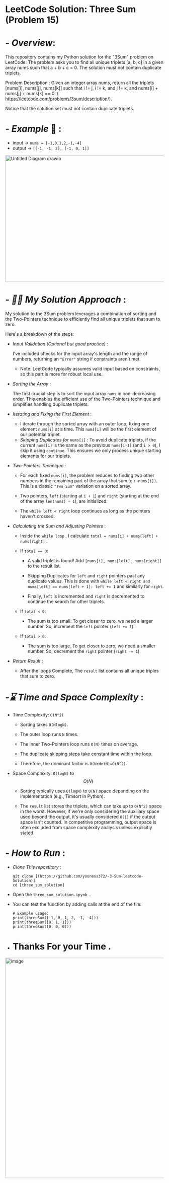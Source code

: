 # LeetCode Solution: Three Sum (Problem 15)

# - *Overview*: 

This repository contains my Python solution for the "3Sum" problem on LeetCode. The problem asks you to find all unique 
triplets [a, b, c] in a given array nums such that a + b + c = 0. The solution must not contain duplicate triplets.

Problem Description : 
Given an integer array nums, return all the triplets [nums[i], nums[j], nums[k]] such that   i != j, i != k, 
and j != k, and nums[i] + nums[j] + nums[k] == 0.  ( https://leetcode.com/problems/3sum/description/).   

Notice that the solution set must not contain duplicate triplets.

# - *Example* 🧪 :   
- input -> `nums = [-1,0,1,2,-1,-4]`     
- output -> `[[-1, -1, 2], [-1, 0, 1]]`    

<img width="755" height="403" alt="Untitled Diagram drawio" src="https://github.com/user-attachments/assets/e13ec93d-5c0d-44a9-a10c-0038f286d213" />


# - *⛓️‍💥 My Solution Approach*  : 

My solution to the 3Sum problem leverages a combination of sorting and the Two-Pointers 
technique to efficiently find all unique triplets that sum to zero.

Here's a breakdown of the steps:

- *Input Validation (Optional but good practice)* :

  I've included checks for the input array's length and the range of numbers, returning an `"Error"` 
  string if constraints aren't met.

    - Note: LeetCode typically assumes valid input based on constraints, so this part is more for robust local use.
  
- *Sorting the Array* :

  The first crucial step is to sort the input array `nums` in non-decreasing order. This enables
  the efficient use of the Two-Pointers technique and simplifies handling duplicate triplets.


- *Iterating and Fixing the First Element* :
  - I iterate through the sorted array with an outer loop, fixing one element `nums[i]` at a time. This `nums[i]` will be the first element of our potential triplet.
  - *Skipping Duplicates for* `nums[i]` : To avoid duplicate triplets, if the current `nums[i]` is the same as the previous `nums[i-1]` (and `i > 0`), I skip it using
     `continue`. This ensures we only process unique starting elements for our triplets.
    
-  *Two-Pointers Technique* :
    - For each fixed `nums[i]`, the problem reduces to finding two other numbers in the remaining part of the array that sum to `(-nums[i])`. This is a classic `"Two Sum"`
       variation on a sorted array.

    - Two pointers, `left` (starting at `i + 1`) and `right` (starting at the end of the array `len(nums) - 1`), are initialized.

    - The `while left < right` loop continues as long as the pointers haven't crossed.

- *Calculating the Sum and Adjusting Pointers* :

  - Inside the `while loop` , I calculate `total = nums[i] + nums[left] + nums[right]` .

  - If `total == 0`:

    - A valid triplet is found! Add `[nums[i], nums[left], nums[right]]`  to the result list.

    - Skipping Duplicates for `left`  and `right`  pointers past any duplicate values. This is done with `while left < right and nums[left] == nums[left + 1]: left += 1`
       and similarly for `right`.

    - Finally, `left` is incremented and `right` is decremented to continue the search for other triplets.

  - If `total < 0`:

    - The sum is too small. To get closer to zero, we need a larger number. So, increment the `left` pointer (`left += 1`).

  - If `total > 0`:

    - The sum is too large. To get closer to zero, we need a smaller number. So, decrement the `right` pointer (`right -= 1`).

 - *Return Result*  :
   - After the loops Complete, The `result` list contains all unique triples that sum to zero.

# -*⌛ Time and Space Complexity* :  
- Time Complexity: `O(N^2)`

  - Sorting takes `O(NlogN)`.

  - The outer loop runs `N` times.

  - The inner Two-Pointers loop runs `O(N)` times on average.

  - The duplicate skipping steps take constant time within the loop.

  - Therefore, the dominant factor is `O(NcdotN)=O(N^2)`.

- Space Complexity: `O(logN)` to $$O(N)$$

  - Sorting typically uses `O(logN)` to `O(N)` space depending on the implementation (e.g., Timsort in Python).

  - The `result`  list stores the triplets, which can take up to `O(N^2)` space in the worst. However, if we're only
    considering the auxiliary space used beyond the output, it's usually considered `O(1)` if the output space isn't
     counted. In competitive programming, output space is often excluded from space complexity analysis unless explicitly stated.

# - *How to Run* :   
- *Clone This repostitory* :
  
      git clone [(https://github.com/youness372/-3-Sum-leetcode-Solution)]
      cd [three_sum_solution]
- Open the `three_sum_solution.ipynb `.

- You can test the function by adding calls at the end of the file:

      # Example usage:
      print(threeSum([-1, 0, 1, 2, -1, -4]))
      print(threeSum([0, 1, 1]))
      print(threeSum([0, 0, 0]))

-  # Thanks For your Time .

<img width="1400" height="700" alt="image" src="https://github.com/user-attachments/assets/7ab302eb-4d60-4881-a8a4-7110f7abf2ff" />
